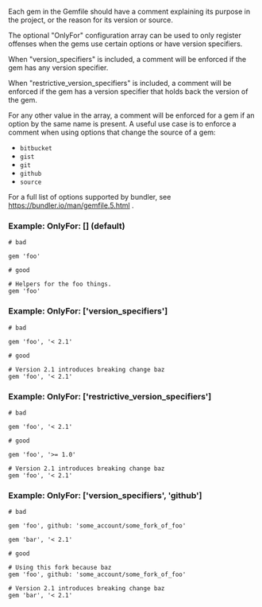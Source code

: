 Each gem in the Gemfile should have a comment explaining
its purpose in the project, or the reason for its version
or source.

The optional "OnlyFor" configuration array
can be used to only register offenses when the gems
use certain options or have version specifiers.

When "version_specifiers" is included, a comment
will be enforced if the gem has any version specifier.

When "restrictive_version_specifiers" is included, a comment
will be enforced if the gem has a version specifier that
holds back the version of the gem.

For any other value in the array, a comment will be enforced for
a gem if an option by the same name is present.
A useful use case is to enforce a comment when using
options that change the source of a gem:

- `bitbucket`
- `gist`
- `git`
- `github`
- `source`

For a full list of options supported by bundler,
see https://bundler.io/man/gemfile.5.html
.

### Example: OnlyFor: [] (default)
    # bad

    gem 'foo'

    # good

    # Helpers for the foo things.
    gem 'foo'

### Example: OnlyFor: ['version_specifiers']
    # bad

    gem 'foo', '< 2.1'

    # good

    # Version 2.1 introduces breaking change baz
    gem 'foo', '< 2.1'

### Example: OnlyFor: ['restrictive_version_specifiers']
    # bad

    gem 'foo', '< 2.1'

    # good

    gem 'foo', '>= 1.0'

    # Version 2.1 introduces breaking change baz
    gem 'foo', '< 2.1'

### Example: OnlyFor: ['version_specifiers', 'github']
    # bad

    gem 'foo', github: 'some_account/some_fork_of_foo'

    gem 'bar', '< 2.1'

    # good

    # Using this fork because baz
    gem 'foo', github: 'some_account/some_fork_of_foo'

    # Version 2.1 introduces breaking change baz
    gem 'bar', '< 2.1'
